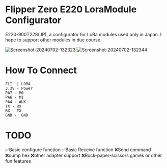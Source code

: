 # Flipper Zero E220 LoraModule Configurator

E220-900T22S(JP), a configurator for LoRa modules used only in Japan.
I hope to support other modules in due course.

![Screenshot-20240702-132323](https://github.com/crackerjacques/Flipper_E220_Lora_Module_Configurator/assets/129548912/80d38869-2e21-4a0a-863f-c076f8f5bc5f)
![Screenshot-20240702-132344](https://github.com/crackerjacques/Flipper_E220_Lora_Module_Configurator/assets/129548912/d74e1b23-4a42-4278-a3ab-1cb0472648eb)

# How To Connect


```
FLI  | LORA
3.3V - Power
PA7 - M0
PA6 - M1
PA4 - AUX
TX - RX
RX - TX
GND -  GND
```

# TODO

✅Basic configure function
✅Basic Receive function
❌Send command
❌dump hex
❌other adapter support
❌Rock-paper-scissors games or other fun features
```
